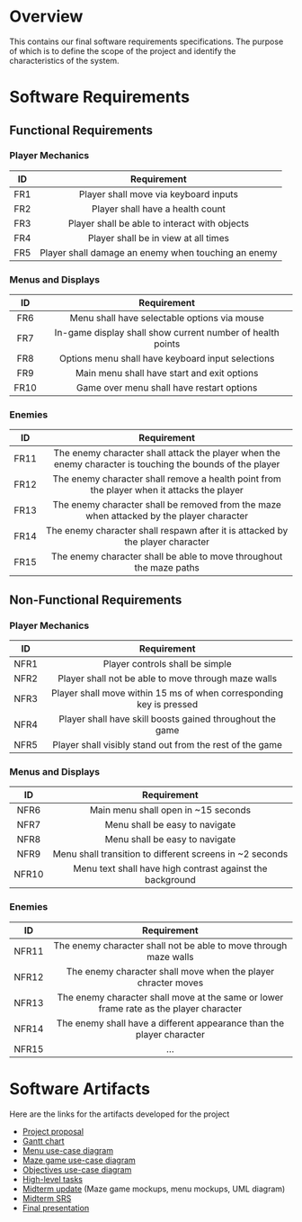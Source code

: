 # Overview
This contains our final software requirements specifications. The purpose of which is to define the scope of the project and identify the characteristics of the system.

# Software Requirements
<Describe the structure of this section>
  
## Functional Requirements

### Player Mechanics
| ID | Requirement |
| :-------------: | :----------: |
| FR1 | Player shall move via keyboard inputs |
| FR2 | Player shall have a health count |
| FR3 | Player shall be able to interact with objects |
| FR4 | Player shall be in view at all times |
| FR5 | Player shall damage an enemy when touching an enemy |

### Menus and Displays
| ID | Requirement |
| :-------------: | :----------: |
| FR6 | Menu shall have selectable options via mouse |
| FR7 | In-game display shall show current number of health points |
| FR8 | Options menu shall have keyboard input selections |
| FR9 | Main menu shall have start and exit options |
| FR10 | Game over menu shall have restart options |

### Enemies
| ID | Requirement |
| :-------------: | :----------: |
| FR11 | The enemy character shall attack the player when the enemy character is touching the bounds of the player |
| FR12 | The enemy character shall remove a health point from the player when it attacks the player |
| FR13 | The enemy character shall be removed from the maze when attacked by the player character |
| FR14 | The enemy character shall respawn after it is attacked by the player character |
| FR15 | The enemy character shall be able to move throughout the maze paths |
  
## Non-Functional Requirements
 
### Player Mechanics
| ID | Requirement |
| :-------------: | :----------: |
| NFR1 | Player controls shall be simple |
| NFR2 | Player shall not be able to move through maze walls |
| NFR3 | Player shall move within 15 ms of when corresponding key is pressed |
| NFR4 | Player shall have skill boosts gained throughout the game |
| NFR5 | Player shall visibly stand out from the rest of the game |
  
### Menus and Displays
| ID | Requirement |
| :-------------: | :----------: |
| NFR6 | Main menu shall open in ~15 seconds |
| NFR7 | Menu shall be easy to navigate |
| NFR8 | Menu shall be easy to navigate |
| NFR9 | Menu shall transition to different screens in ~2 seconds |
| NFR10 | Menu text shall have high contrast against the background |
  
### Enemies
| ID | Requirement |
| :-------------: | :----------: |
| NFR11 | The enemy character shall not be able to move through maze walls |
| NFR12 | The enemy character shall move when the player chracter moves |
| NFR13 | The enemy character shall move at the same or lower frame rate as the player character |
| NFR14 | The enemy shall have a different appearance than the player character |
| NFR15 | … |
  
  
# Software Artifacts
Here are the links for the artifacts developed for the project
  
- [Project proposal](https://github.com/Taeus-Snyder/GVSU-CIS350-Mazerunners/blob/master/docs/updated-proposal.md)
- [Gantt chart](https://github.com/Taeus-Snyder/GVSU-CIS350-Mazerunners/blob/master/docs/gantt_chart.md)
- [Menu use-case diagram](https://github.com/Taeus-Snyder/GVSU-CIS350-Mazerunners/blob/master/artifacts/use_case_diagrams/menu_use_cases.md)
- [Maze game use-case diagram](https://github.com/Taeus-Snyder/GVSU-CIS350-Mazerunners/blob/master/artifacts/use_case_diagrams/maze_game_use_cases.md)
- [Objectives use-case diagram](https://github.com/Taeus-Snyder/GVSU-CIS350-Mazerunners/blob/master/artifacts/use_case_diagrams/maze_game_use_cases.md)
- [High-level tasks](https://github.com/Taeus-Snyder/GVSU-CIS350-Mazerunners/blob/master/docs/tasks.md)
- [Midterm update](https://github.com/Taeus-Snyder/GVSU-CIS350-Mazerunners/blob/master/docs/Maze%20Runners%20Midterm%20Update.pdf) (Maze game mockups, menu mockups, UML diagram)
- [Midterm SRS](https://github.com/Taeus-Snyder/GVSU-CIS350-Mazerunners/blob/master/docs/software_requirements_specification.md)
- [Final presentation](https://github.com/Taeus-Snyder/GVSU-CIS350-Mazerunners/blob/master/docs/Maze%20Runners%20Final%20Presentation.pdf)

